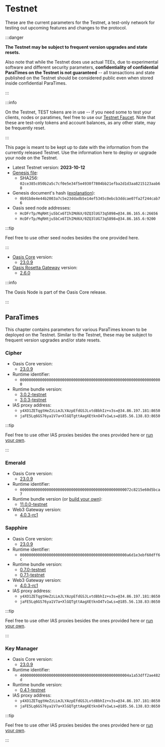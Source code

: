 # Testnet

These are the current parameters for the Testnet, a test-only network for
testing out upcoming features and changes to the protocol.

:::danger

**The Testnet may be subject to frequent version upgrades and state resets.**

Also note that while the Testnet does use actual TEEs, due to experimental
software and different security parameters, **confidentiality of confidential
ParaTimes on the Testnet is not guaranteed** -- all transactions and state
published on the Testnet should be considered public even when stored inside
confidential ParaTimes.

:::

:::info

On the Testnet, TEST tokens are in use -- if you need some to test your clients, nodes or paratimes, feel free to use our [Testnet Faucet](https://faucet.testnet.oasis.dev). Note that these are test-only tokens and account balances, as any other state, may be frequently reset.

:::

This page is meant to be kept up to date with the information from the currently released Testnet. Use the information here to deploy or upgrade your node on the Testnet.

* Latest Testnet version: **2023-10-12**
* [Genesis file](https://github.com/oasisprotocol/testnet-artifacts/releases/download/2023-10-12/genesis.json):
  * SHA256: `02ce385c050b2a5c7cf0e5e34f5e4930f7804bb21efba2d1d3aa8215123aab68`
* Genesis document's hash ([explanation](../genesis-doc.md#genesis-file-vs-genesis-document)):
  * `0b91b8e4e44b2003a7c5e23ddadb5e14ef5345c0ebcb3ddcae07fa2f244cab76`
* Oasis seed node addresses:
  * `HcDFrTp/MqRHtju5bCx6TIhIMd6X/0ZQ3lUG73q5898=@34.86.165.6:26656`
  * `HcDFrTp/MqRHtju5bCx6TIhIMd6X/0ZQ3lUG73q5898=@34.86.165.6:9200`

:::tip

Feel free to use other seed nodes besides the one provided here.

:::

* [Oasis Core](https://github.com/oasisprotocol/oasis-core) version:
  * [23.0.9](https://github.com/oasisprotocol/oasis-core/releases/tag/v23.0.9)
* [Oasis Rosetta Gateway](https://github.com/oasisprotocol/oasis-rosetta-gateway) version:
  * [2.6.0](https://github.com/oasisprotocol/oasis-rosetta-gateway/releases/tag/v2.6.0)

:::info

The Oasis Node is part of the Oasis Core release.

:::

[handling network upgrades]: ../run-your-node/maintenance/handling-network-upgrades.md

## ParaTimes

This chapter contains parameters for various ParaTimes known to be deployed on the Testnet. Similar to the Testnet, these may be subject to frequent version upgrades and/or state resets.

### Cipher

* Oasis Core version:
  * [23.0.9](https://github.com/oasisprotocol/oasis-core/releases/tag/v23.0.9)
* Runtime identifier:
  * `0000000000000000000000000000000000000000000000000000000000000000`
* Runtime bundle version:
  * [3.0.2-testnet](https://github.com/oasisprotocol/cipher-paratime/releases/tag/v3.0.2-testnet)
  * [3.0.3-testnet](https://github.com/oasisprotocol/cipher-paratime/releases/tag/v3.0.3-testnet)
* IAS proxy address:
  * `y4XO1ZETqgtHeZzLLmJLYAzpEfdGSJLvtd8bhIz+v3s=@34.86.197.181:8650`
  * `jaFE5Lq6GS76ya1V7a+XlGQTgttAagXEtknO4Tv1wLs=@185.56.138.83:8650`

:::tip

Feel free to use other IAS proxies besides the ones provided here or [run your own](../run-your-node/ias-proxy.md).

:::

### Emerald

* Oasis Core version:
  * [23.0.9](https://github.com/oasisprotocol/oasis-core/releases/tag/v23.0.9)
* Runtime identifier:
  * `00000000000000000000000000000000000000000000000072c8215e60d5bca7`
* Runtime bundle version (or [build your own](https://github.com/oasisprotocol/emerald-paratime/tree/v11.0.0-testnet#building)):
  * [11.0.0-testnet](https://github.com/oasisprotocol/emerald-paratime/releases/tag/v11.0.0-testnet)
* Web3 Gateway version:
  * [4.0.3-rc1](https://github.com/oasisprotocol/oasis-web3-gateway/releases/tag/v4.0.3-rc1)

### Sapphire

* Oasis Core version:
  * [23.0.9](https://github.com/oasisprotocol/oasis-core/releases/tag/v23.0.9)
* Runtime identifier:
  * `000000000000000000000000000000000000000000000000a6d1e3ebf60dff6c`
* Runtime bundle version:
  * [0.7.0-testnet](https://github.com/oasisprotocol/sapphire-paratime/releases/tag/v0.7.0-testnet)
  * [0.7.1-testnet](https://github.com/oasisprotocol/sapphire-paratime/releases/tag/v0.7.1-testnet)
* Web3 Gateway version:
  * [4.0.3-rc1](https://github.com/oasisprotocol/oasis-web3-gateway/releases/tag/v4.0.3-rc1)
* IAS proxy address:
  * `y4XO1ZETqgtHeZzLLmJLYAzpEfdGSJLvtd8bhIz+v3s=@34.86.197.181:8650`
  * `jaFE5Lq6GS76ya1V7a+XlGQTgttAagXEtknO4Tv1wLs=@185.56.138.83:8650`

:::tip

Feel free to use other IAS proxies besides the ones provided here or [run your own](../run-your-node/ias-proxy.md).

:::

### Key Manager

* Oasis Core version:
  * [23.0.9](https://github.com/oasisprotocol/oasis-core/releases/tag/v23.0.9)
* Runtime identifier:
  * `4000000000000000000000000000000000000000000000004a1a53dff2ae482d`
* Runtime bundle version:
  * [0.4.1-testnet](https://github.com/oasisprotocol/keymanager-paratime/releases/tag/v0.4.1-testnet)
* IAS proxy address:
  * `y4XO1ZETqgtHeZzLLmJLYAzpEfdGSJLvtd8bhIz+v3s=@34.86.197.181:8650`
  * `jaFE5Lq6GS76ya1V7a+XlGQTgttAagXEtknO4Tv1wLs=@185.56.138.83:8650`

:::tip

Feel free to use other IAS proxies besides the ones provided here or [run your own](../run-your-node/ias-proxy.md).

:::
